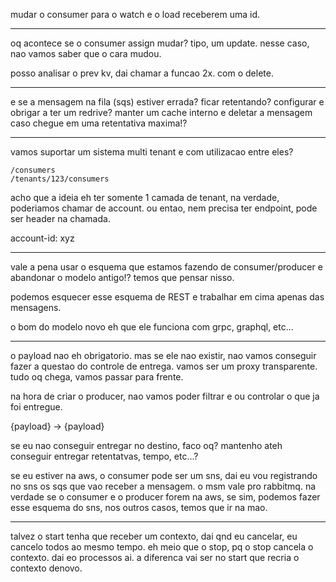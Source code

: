 mudar o consumer para o watch e o load receberem uma id.

---
oq acontece se o consumer assign mudar? tipo, um update.
nesse caso, nao vamos saber que o cara mudou.

posso analisar o prev kv, dai chamar a funcao 2x. com o delete.

---
e se a mensagem na fila (sqs) estiver errada? ficar retentando? 
configurar e obrigar a ter um redrive?
manter um cache interno e deletar a mensagem caso chegue em uma retentativa maxima!?

---
vamos suportar um sistema multi tenant e com utilizacao entre eles?

```
/consumers
/tenants/123/consumers
```

acho que a ideia eh ter somente 1 camada de tenant, na verdade, poderiamos chamar de account.
ou entao, nem precisa ter endpoint, pode ser header na chamada.

account-id: xyz

---
vale a pena usar o esquema que estamos fazendo de consumer/producer e abandonar o modelo antigo!?
temos que pensar nisso.

podemos esquecer esse esquema de REST e trabalhar em cima apenas das mensagens.

o bom do modelo novo eh que ele funciona com grpc, graphql, etc...

---
o payload nao eh obrigatorio. mas se ele nao existir, nao vamos conseguir fazer a questao do controle de entrega. vamos ser um proxy transparente.
tudo oq chega, vamos passar para frente.

na hora de criar o producer, nao vamos poder filtrar e ou controlar o que ja foi entregue.

{payload} -> {payload}

se eu nao conseguir entregar no destino, faco oq? mantenho ateh conseguir entregar
retentatvas, tempo, etc...?

se eu estiver na aws, o consumer pode ser um sns, dai eu vou registrando no sns os sqs que vao receber a mensagem. o msm vale pro rabbitmq.
na verdade se o consumer e o producer forem na aws, se sim, podemos fazer esse esquema do sns, nos outros casos, temos que ir na mao.

---
talvez o start tenha que receber um contexto, dai qnd eu cancelar, eu cancelo todos ao mesmo tempo.
eh meio que o stop, pq o stop cancela o contexto. dai eo processos ai.
a diferenca vai ser no start que recria o contexto denovo.